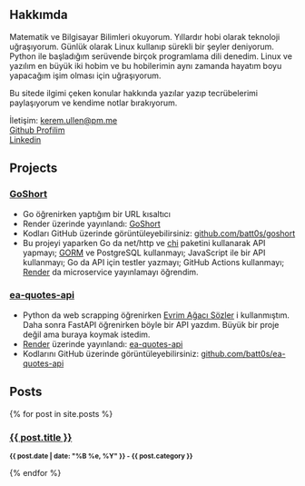 ## Hakkımda

Matematik ve Bilgisayar Bilimleri okuyorum. Yıllardır hobi olarak teknoloji uğraşıyorum. Günlük olarak Linux kullanıp sürekli bir şeyler deniyorum. Python ile başladığım serüvende birçok programlama dili denedim. Linux ve yazılım en büyük iki hobim ve bu hobilerimin aynı zamanda hayatım boyu yapacağım işim olması için uğraşıyorum.

Bu sitede ilgimi çeken konular hakkında yazılar yazıp tecrübelerimi paylaşıyorum ve kendime notlar bırakıyorum.

İletişim: [kerem.ullen@pm.me](mailto:kerem.ullen@pm.me) <br>
[Github Profilim](https://github.com/batt0s) <br>
[Linkedin](https://www.linkedin.com/in/kerem-ullen)

## Projects
### [GoShort](https://goshort.onrender.com/)
- Go öğrenirken yaptığım bir URL kısaltıcı
- Render üzerinde yayınlandı: [GoShort](https://goshort.onrender.com/)
- Kodları GitHub üzerinde görüntüleyebilirsiniz: [github.com/batt0s/goshort](https://github.com/batt0s/goshort)
- Bu projeyi yaparken Go da net/http ve [chi](https://github.com/go-chi/chi) paketini kullanarak API yapmayı; [GORM](https://gorm.io/) ve PostgreSQL kullanmayı; JavaScript ile bir API kullanmayı; Go da API için testler yazmayı; GitHub Actions kullanmayı; [Render](https://render.com) da microservice yayınlamayı öğrendim.

### [ea-quotes-api](https://ea-quotes-api.onrender.com/)
- Python da web scrapping öğrenirken [Evrim Ağacı Sözler](https://evrimagaci.org/sozler) i kullanmıştım. Daha sonra FastAPI öğrenirken böyle bir API yazdım. Büyük bir proje değil ama buraya koymak istedim.
- [Render](https://render.com) üzerinde yayınlandı: [ea-quotes-api](https://ea-quotes-api.onrender.com/)
- Kodlarını GitHub üzerinde görüntüleyebilirsiniz: [github.com/batt0s/ea-quotes-api](https://github.com/batt0s/ea-quotes-api)

## Posts
{% for post in site.posts %}
 <h3><a href="{{ post.url }}">{{ post.title }}</a></h3>
 <p><small><strong>{{ post.date | date: "%B %e, %Y" }} - {{ post.category }}</strong></small></p>            
{% endfor %}
